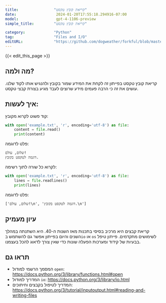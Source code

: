 ```yaml
---
title:                "קריאת קובץ טקסט"
date:                  2024-01-20T17:55:18.294916-07:00
model:                 gpt-4-1106-preview
simple_title:         "קריאת קובץ טקסט"

category:             "Python"
tag:                  "Files and I/O"
editURL:              "https://github.com/dogweather/forkful/blob/master/content/he/python/reading-a-text-file.md"
---
```


{{< edit_this_page >}}

## מה ולמה?
קריאת קובץ טקסט בפייתון זה לקחת את המידע שמור בקובץ ולהנגיש אותו לקוד שלנו. עושים את זה כי הרבה פעמים מידע שרוצים לעבד מגיע בצורת קבצי טקסט.

## איך לעשות:
קוד פשוט לקרוא מקובץ:

```Python
with open('example.txt', 'r', encoding='utf-8') as file:
    content = file.read()
    print(content)
```

פלט לדוגמה:
```
שלום, עולם!
דוגמה לטקסט בקובץ.
```

לקרוא כל שורה לתוך רשימה:

```Python
with open('example.txt', 'r', encoding='utf-8') as file:
    lines = file.readlines()
    print(lines)
```

פלט לדוגמה:
```
['שלום, עולם!\n', 'דוגמה לטקסט בקובץ.\n']
```

## עיון מעמיק
קריאת קבצים היא מרכיב בסיסי בתכנות מאז השנות ה-40. היא השתנתה במהלך השנים והיום בפייתון אפשר גם להשתמש ב`io` או `os` לשימושים מתקדמים. פייתון טיפל בבעיות של קידוד ומערכות הפעלה שונות כדי שאין צורך לדאוג להכל בעצמנו.

## תראו גם
- המסמך הרשמי למודול `open`: https://docs.python.org/3/library/functions.html#open
- המדריך למודול `io`: https://docs.python.org/3/library/io.html
- המדריך לטיפול בקבצים וחיתוכים: https://docs.python.org/3/tutorial/inputoutput.html#reading-and-writing-files

